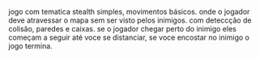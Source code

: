 
jogo com tematica stealth simples, movimentos básicos. 
onde o jogador deve atravessar o mapa sem ser visto pelos inimigos.
com deteccção de colisão, paredes e caixas.
se o jogador chegar perto do inimigo eles começam a seguir até voce se distanciar, se voce encostar no inimigo o jogo termina.
